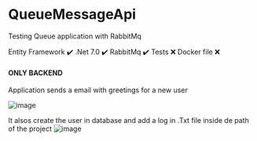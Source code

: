 # QueueMessageApi
Testing Queue application with RabbitMq

Entity Framework ✔️
.Net 7.0 ✔️
RabbitMq ✔️
Tests ❌
Docker file ❌

<h4>ONLY BACKEND</h4>

Application sends a email with greetings for a new user 

![image](https://github.com/LucasMarapodi/QueueMessageApi/assets/73963214/008ffba9-9ae8-4fb7-9570-f3af8a8a4ede)

It alsos create the user in database and add a log in .Txt file inside de path of the project 
![image](https://github.com/LucasMarapodi/QueueMessageApi/assets/73963214/4dc7f167-3326-478b-8a1d-ceb182fa1508)
